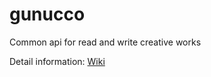 # gunucco
Common api for read and write creative works

Detail information: [Wiki](https://github.com/kmycode/gunucco/wiki)
